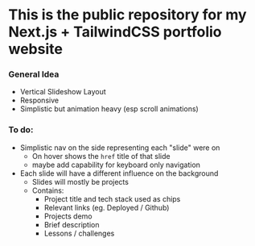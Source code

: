# This is the public repository for my Next.js + TailwindCSS portfolio website

### General Idea

-  Vertical Slideshow Layout
-  Responsive
-  Simplistic but animation heavy (esp scroll animations)

### To do:

-  Simplistic nav on the side representing each "slide" were on
   -  On hover shows the `href` title of that slide
   -  maybe add capability for keyboard only navigation
-  Each slide will have a different influence on the background
   -  Slides will mostly be projects
   -  Contains:
      -  Project title and tech stack used as chips
      -  Relevant links (eg. Deployed / Github)
      -  Projects demo
      -  Brief description
      -  Lessons / challenges
